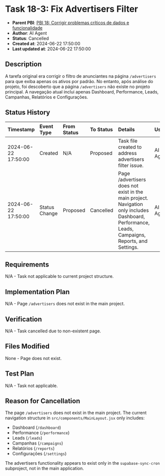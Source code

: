 # Task 18-3: Fix Advertisers Filter

- **Parent PBI**: [PBI 18: Corrigir problemas críticos de dados e funcionalidade](../18/prd.md)
- **Author**: AI Agent
- **Status**: Cancelled
- **Created at**: 2024-06-22 17:50:00
- **Last updated at**: 2024-06-22 17:50:00

## Description
A tarefa original era corrigir o filtro de anunciantes na página `/advertisers` para que exiba apenas os ativos por padrão. No entanto, após análise do projeto, foi descoberto que a página `/advertisers` não existe no projeto principal. A navegação atual inclui apenas Dashboard, Performance, Leads, Campanhas, Relatórios e Configurações.

## Status History
| Timestamp | Event Type | From Status | To Status | Details | User |
| :--- | :--- | :--- | :--- | :--- | :--- |
| 2024-06-22 17:50:00 | Created | N/A | Proposed | Task file created to address advertisers filter issue. | AI Agent |
| 2024-06-22 17:50:00 | Status Change | Proposed | Cancelled | Page /advertisers does not exist in the main project. Navigation only includes Dashboard, Performance, Leads, Campaigns, Reports, and Settings. | AI Agent |

## Requirements
N/A - Task not applicable to current project structure.

## Implementation Plan
N/A - Page `/advertisers` does not exist in the main project.

## Verification
N/A - Task cancelled due to non-existent page.

## Files Modified
None - Page does not exist.

## Test Plan
N/A - Task not applicable.

## Reason for Cancellation
The page `/advertisers` does not exist in the main project. The current navigation structure in `src/components/MainLayout.jsx` only includes:
- Dashboard (`/dashboard`)
- Performance (`/performance`)
- Leads (`/leads`)
- Campanhas (`/campaigns`)
- Relatórios (`/reports`)
- Configurações (`/settings`)

The advertisers functionality appears to exist only in the `supabase-sync-cron` subproject, not in the main application. 